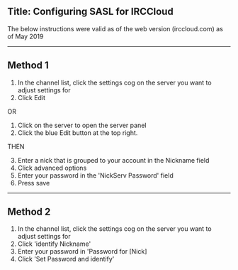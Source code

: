 Title: Configuring SASL for IRCCloud
---
The below instructions were valid as of the web version (irccloud.com) as of May 2019

---
Method 1
---
1. In the channel list, click the settings cog on the server you want to adjust settings for
2. Click Edit

OR

1. Click on the server to open the server panel
2. Click the blue Edit button at the top right.

THEN

3. Enter a nick that is grouped to your account in the Nickname field
4. Click advanced options
5. Enter your password in the 'NickServ Password' field
6. Press save
---
Method 2
---

1. In the channel list, click the settings cog on the server you want to adjust settings for
2. Click 'identify Nickname'
3. Enter your password in 'Password for [Nick]
4. Click 'Set Password and identify'
